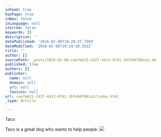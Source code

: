 ```yaml
---
inFeed: true
hasPage: true
inNav: false
inLanguage: null
starred: false
keywords: []
description: ''
datePublished: '2016-02-06T19:20:27.759Z'
dateModified: '2016-02-06T19:14:10.352Z'
title: ''
author: []
sourcePath: _posts/2016-02-06-cee7e625-242f-4413-97d1-307e94708ca2.md
published: true
authors: []
publisher:
  name: null
  domain: null
  url: null
  favicon: null
url: cee7e625-242f-4413-97d1-307e94708ca2/index.html
_type: Article

---
```

Taco

Taco is a great dog who wants to help people.
![](https://the-grid-user-content.s3-us-west-2.amazonaws.com/52c5b70e-6572-4da8-8cee-a081d79596ef.jpg)